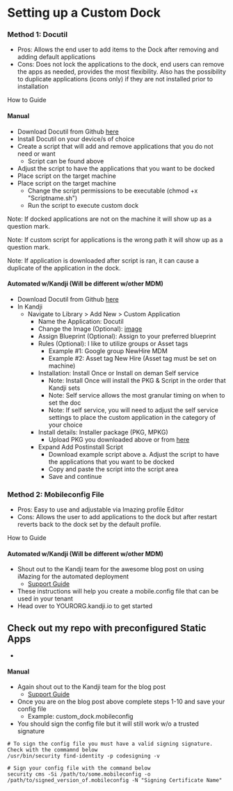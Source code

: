 # Setting up a Custom Dock #


### Method 1: Docutil ###

* Pros: Allows the end user to add items to the Dock after removing and adding default applications
* Cons: Does not lock the applications to the dock, end users can remove the apps as needed, provides the most flexibility. Also has the possibility to duplicate applications (icons only) if they are not installed prior to installation

How to Guide

#### Manual ####

* Download Docutil from Github [here](https://github.com/kcrawford/dockutil/releases)
* Install Docutil on your device/s of choice
* Create a script that will add and remove applications that you do not need or want
	* Script can be found above
* Adjust the script to have the applications that you want to be docked
* Place script on the target machine
* Place script on the target machine
	* Change the script permissions to be executable (chmod +x "Scriptname.sh")
	* Run the script to execute custom dock

Note: If docked applications are not on the machine it will show up as a question mark.

Note: If custom script for applications is the wrong path it will show up as a question mark.

Note: If application is downloaded after script is ran, it can cause a duplicate of the application in the dock.

#### Automated w/Kandji (Will be different w/other MDM) ####

* Download Docutil from Github [here](https://github.com/kcrawford/dockutil/releases)
* In Kandji
	* Navigate to Library > Add New > Custom Application
		* Name the Application: Docutil
		* Change the Image (Optional): [image](https://tinyurl.com/542pz527)
		* Assign Blueprint (Optional): Assign to your preferred blueprint
		* Rules (Optional): I like to utilize groups or Asset tags
			* Example #1: Google group NewHire MDM
			* Example #2: Asset tag New Hire (Asset tag must be set on machine)
		* Installation: Install Once or Install on deman Self service
			* Note: Install Once will install the PKG & Script in the order that Kandji sets
			* Note: Self service allows the most granular timing on when to set the doc
			* Note: If self service, you will need to adjust the self service settings to place the custom application in the category of your choice
		* Install details: Installer package (PKG, MPKG)
			* Upload PKG you downloaded above or from [here](https://github.com/kcrawford/dockutil/releases)
		* Expand Add Postinstall Script
			* Download example script above
				a. Adjust the script to have the applications that you want to be docked
			* Copy and paste the script into the script area
			* Save and continue

### Method 2: Mobileconfig File ###

* Pros: Easy to use and adjustable via Imazing profile Editor
* Cons: Allows the user to add applications to the dock but after restart reverts back to the dock set by the default profile.

How to Guide

#### Automated w/Kandji (Will be different w/other MDM) ####

* Shout out to the Kandji team for the awesome blog post on using iMazing for the automated deployment
    * [Support Guide](https://support.kandji.io/support/solutions/articles/72000560464-modify-the-macos-dock)
* These instructions will help you create a mobile.config file that can be used in your tenant
* Head over to YOURORG.kandji.io to get started

## Check out my repo with preconfigured Static Apps ##
* 

#### Manual ####

* Again shout out to the Kandji team for the blog post
    * [Support Guide](https://support.kandji.io/support/solutions/articles/72000560464-modify-the-macos-dock)
* Once you are on the blog post above complete steps 1-10 and save your config file
    * Example: custom_dock.mobileconfig
* You should sign the config file but it will still work w/o a trusted signature
```shell
# To sign the config file you must have a valid signing signature. Check with the commamnd below
/usr/bin/security find-identity -p codesigning -v

# Sign your config file with the command below
security cms -Si /path/to/some.mobileconfig -o /path/to/signed_version_of.mobileconfig -N "Signing Certificate Name"
```